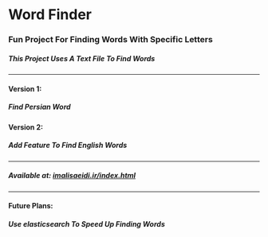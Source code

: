 # Word Finder
<h3>Fun Project For Finding Words With Specific Letters</h3>
<h5>This Project Uses A Text File To Find Words</h5>
<hr/>
<h4>Version 1:</h4>
<h5>Find Persian Word</h5>
<h4>Version 2:</h4>
<h5>Add Feature To Find English Words</h4>
<hr/>
<h5>Available at: <a href="https://imalisaeidi.ir/index-fa.html">imalisaeidi.ir/index.html</a></h5>
<hr/>
<h4>Future Plans:</h4>
<h5>Use elasticsearch To Speed Up Finding Words</h5>
